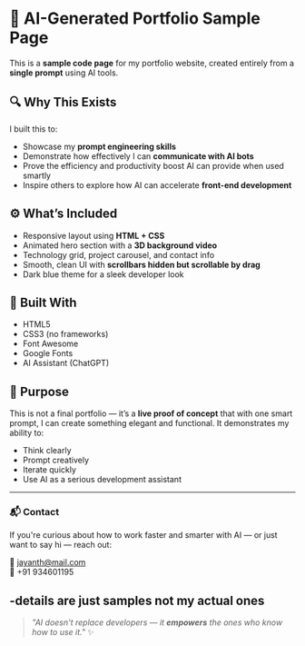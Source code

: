# 🧠 AI-Generated Portfolio Sample Page

This is a **sample code page** for my portfolio website, created entirely from a **single prompt** using AI tools.

## 🔍 Why This Exists

I built this to:

- Showcase my **prompt engineering skills**
- Demonstrate how effectively I can **communicate with AI bots**
- Prove the efficiency and productivity boost AI can provide when used smartly
- Inspire others to explore how AI can accelerate **front-end development**

## ⚙️ What’s Included

- Responsive layout using **HTML + CSS**
- Animated hero section with a **3D background video**
- Technology grid, project carousel, and contact info
- Smooth, clean UI with **scrollbars hidden but scrollable by drag**
- Dark blue theme for a sleek developer look

## 🚀 Built With

- HTML5
- CSS3 (no frameworks)
- Font Awesome
- Google Fonts
- AI Assistant (ChatGPT)

## 🎯 Purpose

This is not a final portfolio — it’s a **live proof of concept** that with one smart prompt, I can create something elegant and functional. It demonstrates my ability to:

- Think clearly
- Prompt creatively
- Iterate quickly
- Use AI as a serious development assistant

---

### 📬 Contact

If you're curious about how to work faster and smarter with AI — or just want to say hi — reach out:

📧 jayanth@mail.com  
📱 +91 934601195

-details are just samples not my actual ones
---

> _"AI doesn't replace developers — it **empowers** the ones who know how to use it."_ ✨
